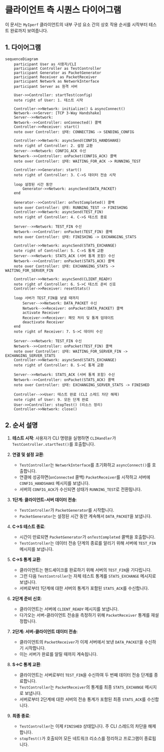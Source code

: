 # 클라이언트 측 시퀀스 다이어그램

이 문서는 `MyIperf` 클라이언트의 내부 구성 요소 간의 상호 작용 순서를 시작부터 테스트 완료까지 보여줍니다.

## 1. 다이어그램

```mermaid
sequenceDiagram
    participant User as 사용자/CLI
    participant Controller as TestController
    participant Generator as PacketGenerator
    participant Receiver as PacketReceiver
    participant Network as NetworkInterface
    participant Server as 원격 서버

    User->>Controller: startTest(config)
    note right of User: 1. 테스트 시작

    Controller->>Network: initialize() & asyncConnect()
    Network-->>Server: [TCP 3-Way Handshake]
    Server-->>Network: 
    Network-->>Controller: onConnected() 콜백
    Controller->>Receiver: start()
    note over Controller: 상태: CONNECTING -> SENDING_CONFIG

    Controller->>Network: asyncSend(CONFIG_HANDSHAKE)
    note right of Controller: 2. 설정 교환
    Server-->>Network: CONFIG_ACK 수신
    Network-->>Controller: onPacket(CONFIG_ACK) 콜백
    note over Controller: 상태: WAITING_FOR_ACK -> RUNNING_TEST

    Controller->>Generator: start()
    note right of Controller: 3. C->S 데이터 전송 시작

    loop 설정된 시간 동안
        Generator->>Network: asyncSend(DATA_PACKET)
    end

    Generator-->>Controller: onTestCompleted() 콜백
    note over Controller: 상태: RUNNING_TEST -> FINISHING
    Controller->>Network: asyncSend(TEST_FIN)
    note right of Controller: 4. C->S 테스트 종료

    Server-->>Network: TEST_FIN 수신
    Network-->>Controller: onPacket(TEST_FIN) 콜백
    note over Controller: 상태: FINISHING -> EXCHANGING_STATS

    Controller->>Network: asyncSend(STATS_EXCHANGE)
    note right of Controller: 5. C->S 통계 교환
    Server-->>Network: STATS_ACK (서버 통계 포함) 수신
    Network-->>Controller: onPacket(STATS_ACK) 콜백
    note over Controller: 상태: EXCHANGING_STATS -> WAITING_FOR_SERVER_FIN

    Controller->>Network: asyncSend(CLIENT_READY)
    note right of Controller: 6. S->C 테스트 준비 신호
    Controller->>Receiver: resetStats()

    loop 서버가 TEST_FIN을 보낼 때까지
        Server-->>Network: DATA_PACKET 수신
        Network-->>Receiver: onPacket(DATA_PACKET) 콜백
        activate Receiver
        Receiver->>Receiver: 패킷 처리 및 통계 업데이트
        deactivate Receiver
    end
    note right of Receiver: 7. S->C 데이터 수신

    Server-->>Network: TEST_FIN 수신
    Network-->>Controller: onPacket(TEST_FIN) 콜백
    note over Controller: 상태: WAITING_FOR_SERVER_FIN -> EXCHANGING_SERVER_STATS
    Controller->>Network: asyncSend(STATS_EXCHANGE)
    note right of Controller: 8. S->C 통계 교환

    Server-->>Network: STATS_ACK (서버 통계 포함) 수신
    Network-->>Controller: onPacket(STATS_ACK) 콜백
    note over Controller: 상태: EXCHANGING_SERVER_STATS -> FINISHED

    Controller-->>User: 테스트 완료 (CLI 스레드 차단 해제)
    note right of User: 9. 모든 단계 완료
    User->>Controller: stopTest() (리소스 정리)
    Controller->>Network: close()
```

## 2. 순서 설명

1.  **테스트 시작**: 사용자가 CLI 명령을 실행하면 `CLIHandler`가 `TestController.startTest()`를 호출합니다.

2.  **연결 및 설정 교환**:
    *   `TestController`는 `NetworkInterface`를 초기화하고 `asyncConnect()`를 호출합니다.
    *   연결에 성공하면(`onConnected` 콜백) `PacketReceiver`를 시작하고 서버에 `CONFIG_HANDSHAKE` 메시지를 보냅니다.
    *   서버의 `CONFIG_ACK`가 수신되면 상태가 `RUNNING_TEST`로 전환됩니다.

3.  **1단계: 클라이언트-서버 데이터 전송**:
    *   `TestController`가 `PacketGenerator`를 시작합니다.
    *   `PacketGenerator`는 설정된 시간 동안 계속해서 `DATA_PACKET`을 보냅니다.

4.  **C->S 테스트 종료**:
    *   시간이 만료되면 `PacketGenerator`가 `onTestCompleted` 콜백을 호출합니다.
    *   `TestController`는 데이터 전송 단계의 종료를 알리기 위해 서버에 `TEST_FIN` 메시지를 보냅니다.

5.  **C->S 통계 교환**:
    *   클라이언트는 핸드셰이크를 완료하기 위해 서버의 `TEST_FIN`을 기다립니다.
    *   그런 다음 `TestController`는 자체 테스트 통계를 `STATS_EXCHANGE` 메시지로 보냅니다.
    *   서버로부터 1단계에 대한 서버의 통계가 포함된 `STATS_ACK`를 수신합니다.

6.  **2단계 준비 신호**:
    *   클라이언트는 서버에 `CLIENT_READY` 메시지를 보냅니다.
    *   다가오는 서버-클라이언트 전송을 측정하기 위해 `PacketReceiver` 통계를 재설정합니다.

7.  **2단계: 서버-클라이언트 데이터 전송**:
    *   클라이언트의 `PacketReceiver`가 이제 서버에서 보낸 `DATA_PACKET`을 수신하기 시작합니다.
    *   이는 서버가 완료를 알릴 때까지 계속됩니다.

8.  **S->C 통계 교환**:
    *   클라이언트는 서버로부터 `TEST_FIN`을 수신하여 두 번째 데이터 전송 단계를 종료합니다.
    *   `TestController`는 `PacketReceiver`의 통계를 최종 `STATS_EXCHANGE` 메시지로 보냅니다.
    *   서버로부터 2단계에 대한 서버의 전송 통계가 포함된 최종 `STATS_ACK`를 수신합니다.

9.  **최종 종료**:
    *   `TestController`는 이제 `FINISHED` 상태입니다. 주 CLI 스레드의 차단을 해제합니다.
    *   `stopTest()`가 호출되어 모든 네트워크 리소스를 정리하고 프로그램이 종료됩니다.
